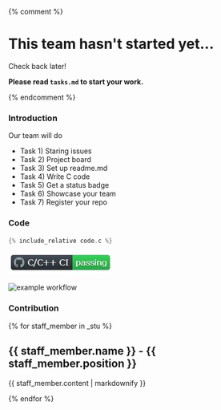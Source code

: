 {% comment %}

# This team hasn't started yet...

Check back later!

**Please read `tasks.md` to start your work.**

{% endcomment %}

### **Introduction**
Our team will do
- Task 1) Staring issues
- Task 2) Project board
- Task 3) Set up readme.md
- Task 4) Write C code
- Task 5) Get a status badge
- Task 6) Showcase your team
- Task 7) Register your repo
 
### **Code**
```c
{% include_relative code.c %}
```
![badge](https://github.com/div1121/project-team-a-try/blob/master/image_for_c.JPG?raw=true)

![example workflow](https://github.com/csci3251-2022/project-team-a/actions/workflows/c-cpp.yml/badge.svg)

### **Contribution**
{% for staff_member in _stu %}
  <h2>{{ staff_member.name }} - {{ staff_member.position }}</h2>
  <p>{{ staff_member.content | markdownify }}</p>
{% endfor %}
